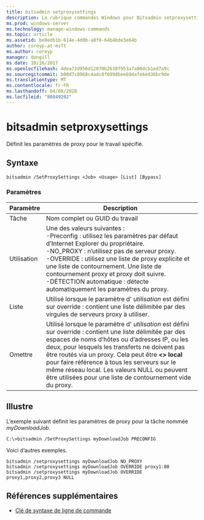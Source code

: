 ```yaml
---
title: bitsadmin setproxysettings
description: La rubrique commandes Windows pour Bitsadmin setproxysettings n', qui définit les paramètres de proxy pour le travail spécifié.
ms.prod: windows-server
ms.technology: manage-windows-commands
ms.topic: article
ms.assetid: be8edb1b-614e-4d0b-a8f8-64b4bde3e64b
author: coreyp-at-msft
ms.author: coreyp
manager: dongill
ms.date: 10/16/2017
ms.openlocfilehash: 4dea72d956d12070b2638f953a7a00dcb1ed7a9c
ms.sourcegitcommit: b00d7c8968c4adc8f699dbee694afe6ed36bc9de
ms.translationtype: MT
ms.contentlocale: fr-FR
ms.lasthandoff: 04/08/2020
ms.locfileid: "80849202"
---
```

# <a name="bitsadmin-setproxysettings"></a>bitsadmin setproxysettings

Définit les paramètres de proxy pour le travail spécifié.

## <a name="syntax"></a>Syntaxe

```
bitsadmin /SetProxySettings <Job> <Usage> [List] [Bypass]
```

### <a name="parameters"></a>Paramètres

|Paramètre|Description|
|---------|-----------|
|Tâche|Nom complet ou GUID du travail|
|Utilisation|Une des valeurs suivantes :</br>-Preconfig : utilisez les paramètres par défaut d’Internet Explorer du propriétaire.</br>-NO_PROXY : n’utilisez pas de serveur proxy.</br>-OVERRIDE : utilisez une liste de proxy explicite et une liste de contournement. Une liste de contournement proxy et proxy doit suivre.</br>-DÉTECTION automatique : détecte automatiquement les paramètres du proxy.|
|Liste|Utilisé lorsque le paramètre d' *utilisation* est défini sur override : contient une liste délimitée par des virgules de serveurs proxy à utiliser.|
|Omettre|Utilisé lorsque le paramètre d' *utilisation* est défini sur override : contient une liste délimitée par des espaces de noms d’hôtes ou d’adresses IP, ou les deux, pour lesquels les transferts ne doivent pas être routés via un proxy. Cela peut être **\<> local** pour faire référence à tous les serveurs sur le même réseau local. Les valeurs NULL ou peuvent être utilisées pour une liste de contournement vide du proxy.|

## <a name="examples"></a><a name=BKMK_examples></a>Illustre

L’exemple suivant définit les paramètres de proxy pour la tâche nommée *myDownloadJob*.

```
C:\>bitsadmin /SetProxySettings myDownloadJob PRECONFIG
```

Voici d’autres exemples.

```
bitsadmin /setproxysettings myDownloadJob NO_PROXY
bitsadmin /setproxysettings myDownloadJob OVERRIDE proxy1:80 
bitsadmin /setproxysettings myDownloadJob OVERRIDE proxy1,proxy2,proxy3 NULL
```

## <a name="additional-references"></a>Références supplémentaires

- [Clé de syntaxe de ligne de commande](command-line-syntax-key.md)